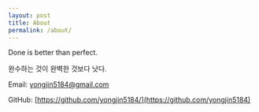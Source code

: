 ```yaml
---
layout: post
title: About
permalink: /about/
---
```


Done is better than perfect.

완수하는 것이 완벽한 것보다 낫다.


Email:
[yongjin5184@gmail.com][email]

GitHub:
[https://github.com/yongjin5184/](https://github.com/yongjin5184)

[email]: mailto:yongjin5184@gmail.com
